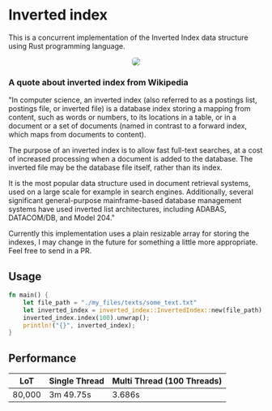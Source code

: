 # Inverted index

This is a concurrent implementation of the Inverted Index data structure using Rust programming language.

<p align="center">
  <img src="https://codefying.files.wordpress.com/2015/12/simpleinvertedindex.jpg?w=640" style="border-radius: 5px;">
</p>

### A quote about inverted index from Wikipedia

"In computer science, an inverted index (also referred to as a postings list, postings file, or inverted file) is a database index storing a mapping from content, such as words or numbers, to its locations in a table, or in a document or a set of documents (named in contrast to a forward index, which maps from documents to content).

The purpose of an inverted index is to allow fast full-text searches, at a cost of increased processing when a document is added to the database. The inverted file may be the database file itself, rather than its index.

It is the most popular data structure used in document retrieval systems, used on a large scale for example in search engines. Additionally, several significant general-purpose mainframe-based database management systems have used inverted list architectures, including ADABAS, DATACOM/DB, and Model 204."

Currently this implementation uses a plain resizable array for storing the indexes, I may change in the future for something a little more appropriate. Feel free to send in a PR.

## Usage

```rust
fn main() {
    let file_path = "./my_files/texts/some_text.txt"
    let inverted_index = inverted_index::InvertedIndex::new(file_path);
    inverted_index.index(100).unwrap();
    println!("{}", inverted_index);
}
```

## Performance

| LoT    | Single Thread | Multi Thread (100 Threads) |
| ------ | ------------- | -------------------------- |
| 80,000 | 3m 49.75s     | 3.686s                     |
